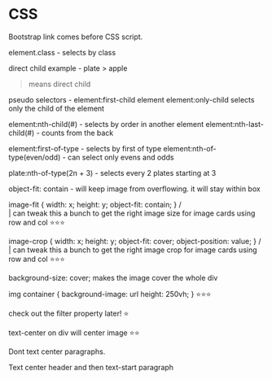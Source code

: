 # CSS

Bootstrap link comes before CSS script.

element.class - selects by class

direct child example - 
plate > apple
> means direct child

pseudo selectors -
element:first-child
element element:only-child selects only the child of the element

element:nth-child(#) - selects by order in another element
element:nth-last-child(#) - counts from the back

element:first-of-type - selects by first of type
element:nth-of-type(even/odd) - can select only evens and odds

plate:nth-of-type(2n + 3) - selects every 2 plates starting at 3

object-fit: contain - will keep image from overflowing. it will stay within box

image-fit {
    width: x;
    height: y;
    object-fit: contain;
}
        / \
         |    can tweak this a bunch to get the right image size for image cards using row and col ⭐⭐⭐

image-crop {
    width: x;
    height: y;
    object-fit: cover;
    object-position: value;
}
        / \
         |    can tweak this a bunch to get the right image crop for image cards using row and col ⭐⭐⭐

background-size: cover; makes the image cover the whole div

img container {
    background-image: url
    height: 250vh;
} ⭐⭐⭐

check out the filter property later! ⭐

text-center on div will center image ⭐⭐

Dont text center paragraphs.

Text center header and then text-start paragraph